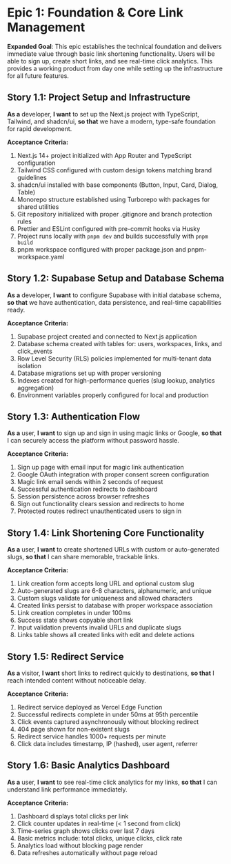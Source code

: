 # Epic 1: Foundation & Core Link Management

**Expanded Goal**: This epic establishes the technical foundation and delivers immediate value through basic link shortening functionality. Users will be able to sign up, create short links, and see real-time click analytics. This provides a working product from day one while setting up the infrastructure for all future features.

## Story 1.1: Project Setup and Infrastructure

**As a** developer,
**I want** to set up the Next.js project with TypeScript, Tailwind, and shadcn/ui,
**so that** we have a modern, type-safe foundation for rapid development.

**Acceptance Criteria:**
1. Next.js 14+ project initialized with App Router and TypeScript configuration
2. Tailwind CSS configured with custom design tokens matching brand guidelines
3. shadcn/ui installed with base components (Button, Input, Card, Dialog, Table)
4. Monorepo structure established using Turborepo with packages for shared utilities
5. Git repository initialized with proper .gitignore and branch protection rules
6. Prettier and ESLint configured with pre-commit hooks via Husky
7. Project runs locally with `pnpm dev` and builds successfully with `pnpm build`
8. pnpm workspace configured with proper package.json and pnpm-workspace.yaml

## Story 1.2: Supabase Setup and Database Schema

**As a** developer,
**I want** to configure Supabase with initial database schema,
**so that** we have authentication, data persistence, and real-time capabilities ready.

**Acceptance Criteria:**
1. Supabase project created and connected to Next.js application
2. Database schema created with tables for: users, workspaces, links, and click_events
3. Row Level Security (RLS) policies implemented for multi-tenant data isolation
4. Database migrations set up with proper versioning
5. Indexes created for high-performance queries (slug lookup, analytics aggregation)
6. Environment variables properly configured for local and production

## Story 1.3: Authentication Flow

**As a** user,
**I want** to sign up and sign in using magic links or Google,
**so that** I can securely access the platform without password hassle.

**Acceptance Criteria:**
1. Sign up page with email input for magic link authentication
2. Google OAuth integration with proper consent screen configuration
3. Magic link email sends within 2 seconds of request
4. Successful authentication redirects to dashboard
5. Session persistence across browser refreshes
6. Sign out functionality clears session and redirects to home
7. Protected routes redirect unauthenticated users to sign in

## Story 1.4: Link Shortening Core Functionality

**As a** user,
**I want** to create shortened URLs with custom or auto-generated slugs,
**so that** I can share memorable, trackable links.

**Acceptance Criteria:**
1. Link creation form accepts long URL and optional custom slug
2. Auto-generated slugs are 6-8 characters, alphanumeric, and unique
3. Custom slugs validate for uniqueness and allowed characters
4. Created links persist to database with proper workspace association
5. Link creation completes in under 100ms
6. Success state shows copyable short link
7. Input validation prevents invalid URLs and duplicate slugs
8. Links table shows all created links with edit and delete actions

## Story 1.5: Redirect Service

**As a** visitor,
**I want** short links to redirect quickly to destinations,
**so that** I reach intended content without noticeable delay.

**Acceptance Criteria:**
1. Redirect service deployed as Vercel Edge Function
2. Successful redirects complete in under 50ms at 95th percentile
3. Click events captured asynchronously without blocking redirect
4. 404 page shown for non-existent slugs
5. Redirect service handles 1000+ requests per minute
6. Click data includes timestamp, IP (hashed), user agent, referrer

## Story 1.6: Basic Analytics Dashboard

**As a** user,
**I want** to see real-time click analytics for my links,
**so that** I can understand link performance immediately.

**Acceptance Criteria:**
1. Dashboard displays total clicks per link
2. Click counter updates in real-time (< 1 second from click)
3. Time-series graph shows clicks over last 7 days
4. Basic metrics include: total clicks, unique clicks, click rate
5. Analytics load without blocking page render
6. Data refreshes automatically without page reload
